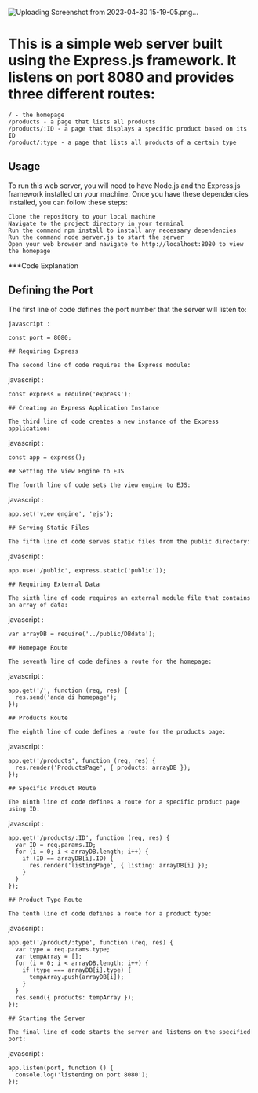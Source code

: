 ![Uploading Screenshot from 2023-04-30 15-19-05.png…]()

# This is a simple web server built using the Express.js framework. It listens on port 8080 and provides three different routes:

    / - the homepage
    /products - a page that lists all products
    /products/:ID - a page that displays a specific product based on its ID
    /product/:type - a page that lists all products of a certain type

## Usage

To run this web server, you will need to have Node.js and the Express.js framework installed on your machine. Once you have these dependencies installed, you can follow these steps:

    Clone the repository to your local machine
    Navigate to the project directory in your terminal
    Run the command npm install to install any necessary dependencies
    Run the command node server.js to start the server
    Open your web browser and navigate to http://localhost:8080 to view the homepage

\*\*\*Code Explanation

## Defining the Port

The first line of code defines the port number that the server will listen to:

```
javascript :

const port = 8080;

## Requiring Express

The second line of code requires the Express module:
```

javascript :

```
const express = require('express');

## Creating an Express Application Instance

The third line of code creates a new instance of the Express application:
```

javascript :

```
const app = express();

## Setting the View Engine to EJS

The fourth line of code sets the view engine to EJS:
```

javascript :

```
app.set('view engine', 'ejs');

## Serving Static Files

The fifth line of code serves static files from the public directory:
```

javascript :

```
app.use('/public', express.static('public'));

## Requiring External Data

The sixth line of code requires an external module file that contains an array of data:
```

javascript :

```
var arrayDB = require('../public/DBdata');

## Homepage Route

The seventh line of code defines a route for the homepage:
```

javascript :

```
app.get('/', function (req, res) {
  res.send('anda di homepage');
});

## Products Route

The eighth line of code defines a route for the products page:
```

javascript :

```
app.get('/products', function (req, res) {
  res.render('ProductsPage', { products: arrayDB });
});

## Specific Product Route

The ninth line of code defines a route for a specific product page using ID:
```

javascript :

```
app.get('/products/:ID', function (req, res) {
  var ID = req.params.ID;
  for (i = 0; i < arrayDB.length; i++) {
    if (ID == arrayDB[i].ID) {
      res.render('listingPage', { listing: arrayDB[i] });
    }
  }
});

## Product Type Route

The tenth line of code defines a route for a product type:
```

javascript :

```
app.get('/product/:type', function (req, res) {
  var type = req.params.type;
  var tempArray = [];
  for (i = 0; i < arrayDB.length; i++) {
    if (type === arrayDB[i].type) {
      tempArray.push(arrayDB[i]);
    }
  }
  res.send({ products: tempArray });
});

## Starting the Server

The final line of code starts the server and listens on the specified port:
```

javascript :

```
app.listen(port, function () {
  console.log('listening on port 8080');
});
```
